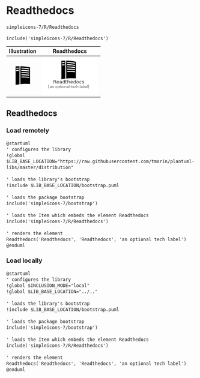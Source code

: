 # Readthedocs


```text
simpleicons-7/R/Readthedocs
```

```text
include('simpleicons-7/R/Readthedocs')
```



| Illustration | Readthedocs |
| :---: | :---: |
| ![illustration for Illustration](../../simpleicons-7/R/Readthedocs.png) | ![illustration for Readthedocs](../../simpleicons-7/R/Readthedocs.Local.png) |




## Readthedocs

### Load remotely
```plantuml
@startuml
' configures the library
!global $LIB_BASE_LOCATION="https://raw.githubusercontent.com/tmorin/plantuml-libs/master/distribution"

' loads the library's bootstrap
!include $LIB_BASE_LOCATION/bootstrap.puml

' loads the package bootstrap
include('simpleicons-7/bootstrap')

' loads the Item which embeds the element Readthedocs
include('simpleicons-7/R/Readthedocs')

' renders the element
Readthedocs('Readthedocs', 'Readthedocs', 'an optional tech label')
@enduml
```

### Load locally
```plantuml
@startuml
' configures the library
!global $INCLUSION_MODE="local"
!global $LIB_BASE_LOCATION="../.."

' loads the library's bootstrap
!include $LIB_BASE_LOCATION/bootstrap.puml

' loads the package bootstrap
include('simpleicons-7/bootstrap')

' loads the Item which embeds the element Readthedocs
include('simpleicons-7/R/Readthedocs')

' renders the element
Readthedocs('Readthedocs', 'Readthedocs', 'an optional tech label')
@enduml
```

